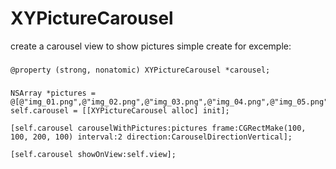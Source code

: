 XYPictureCarousel
=================

create a carousel view to show pictures
simple create for excemple:
###
    @property (strong, nonatomic) XYPictureCarousel *carousel;

###
    NSArray *pictures = @[@"img_01.png",@"img_02.png",@"img_03.png",@"img_04.png",@"img_05.png"];
    self.carousel = [[XYPictureCarousel alloc] init];
    
    [self.carousel carouselWithPictures:pictures frame:CGRectMake(100, 100, 200, 100) interval:2 direction:CarouselDirectionVertical];
    
    [self.carousel showOnView:self.view];
